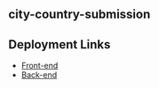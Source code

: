 ## city-country-submission


## Deployment Links

 - [Front-end](https://city-country-react.vercel.app/)
 - [Back-end](https://country-city-backend.herokuapp.com/)

